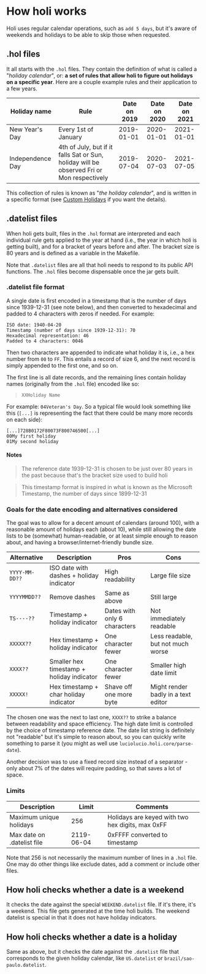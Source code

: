 # How holi works

Holi uses regular calendar operations, such as `add 5 days`, but it's aware of weekends and holidays
to be able to skip those when requested.

## .hol files

It all starts with the `.hol` files. They contain the definition of what is called a "_holiday calendar_",
or: **a set of rules that allow holi to figure out holidays on a specific year**. Here are a couple
example rules and their application to a few years.

| Holiday name     | Rule                                                                                      | Date on 2019 | Date on 2020 | Date on 2021 |
|------------------|-------------------------------------------------------------------------------------------|--------------|--------------|--------------|
| New Year's Day   | Every 1st of January                                                                      | 2019-01-01   | 2020-01-01   | 2021-01-01   |
| Independence Day | 4th of July, but if it falls Sat or Sun, holiday will be observed Fri or Mon respectively | 2019-07-04   | 2020-07-03   | 2021-07-05   |

This collection of rules is known as "_the holiday calendar_", and is written in a specific
format (see [Custom Holidays](https://cljdoc.org/d/io.github.luciolucio/holi/0.13.3/doc/custom-holidays)
if you want the details).

## .datelist files

When holi gets built, files in the `.hol` format are interpreted and each individual rule gets applied
to the year at hand (i.e., the year in which holi is getting built), and for a bracket of years before
and after. The bracket size is 80 years and is defined as a variable in the Makefile.

Note that `.datelist` files are all that holi needs to respond to its public API functions. The `.hol` files
become dispensable once the jar gets built.

### .datelist file format

A single date is first encoded in a timestamp that is the number of days since 1939-12-31 (see note below), and then
converted to hexadecimal and padded to 4 characters with zeros if needed. For example:

```
ISO date: 1940-04-20
Timestamp (number of days since 1939-12-31): 70
Hexadecimal representation: 46
Padded to 4 characters: 0046
```

Then two characters are appended to indicate what holiday it is, i.e., a hex number from `00` to `FF`.
This entails a record of size 6, and the next record is simply appended to the first one, and so on.

The first line is all date records, and the remaining lines contain holiday names (originally from the `.hol`
file) encoded like so:

> `XXHoliday Name`

For example: `04Veteran's Day`. So a typical file would look something like this (`[...]` is representing
the fact that there could be many more records on each side):

```
[...]728B0172F80073F800746500[...]
00My first holiday
01My second holiday
```

#### Notes

> The reference date 1939-12-31 is chosen to be just over 80 years in the past because that's the bracket size used to
> build holi

> This timestamp format is inspired in what is known as the Microsoft Timestamp, the number of days since 1899-12-31

### Goals for the date encoding and alternatives considered

The goal was to allow for a decent amount of calendars (around 100), with a reasonable amount of
holidays each (about 10), while still allowing the date lists to be (somewhat) human-readable, or
at least simple enough to reason about, and having a browser/internet-friendly bundle size.

| Alternative    | Description                               | Pros                         | Cons                                |
|----------------|-------------------------------------------|------------------------------|-------------------------------------|
| `YYYY-MM-DD??` | ISO date with dashes + holiday indicator  | High readability             | Large file size                     |
| `YYYYMMDD??`   | Remove dashes                             | Same as above                | Still large                         |
| `TS----??`     | Timestamp + holiday indicator             | Dates with only 6 characters | Not immediately readable            |
| `XXXXX??`      | Hex timestamp + holiday indicator         | One character fewer          | Less readable, but not much worse   |
| `XXXX??`       | Smaller hex timestamp + holiday indicator | One character fewer          | Smaller high date limit             |
| `XXXXX!`       | Hex timestamp + char holiday indicator    | Shave off one more byte      | Might render badly in a text editor |

The chosen one was the next to last one, `XXXX??` to strike a balance between readability and space efficiency. The high
date limit is controlled by the choice of timestamp reference date. The date list string is definitely not "readable"
but it's simple to reason about, so you can quickly write something to parse it (you might as well
use `luciolucio.holi.core/parse-date`).

Another decision was to use a fixed record size instead of a separator - only about 7% of the dates will require
padding, so that saves a lot of space.

### Limits

| Description                | Limit      | Comments                                         |
|----------------------------|------------|--------------------------------------------------|
| Maximum unique holidays    | 256        | Holidays are keyed with two hex digits, max 0xFF |
| Max date on .datelist file | 2119-06-04 | 0xFFFF converted to timestamp                    |

Note that 256 is not necessarily the maximum number of lines in a `.hol` file. One may do other things
like exclude dates, add a comment or include other files.

## How holi checks whether a date is a weekend

It checks the date against the special `WEEKEND.datelist` file. If it's there, it's a weekend. This file
gets generated at the time holi builds. The weekend datelist is special in that it does not have holiday indicators.

## How holi checks whether a date is a holiday

Same as above, but it checks the date against the `.datelist` file that corresponds to the given holiday
calendar, like `US.datelist` or `brazil/sao-paulo.datelist`.
